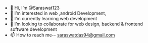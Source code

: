 - 👋 Hi, I’m @Saraswat123
- 👀 I’m interested in web ,android Development,
- 🌱 I’m currently learning web development
- 💞️ I’m looking to collaborate for web design, backend & frontend software development 
- 📫 How to reach me-- saraswatdas94@gmail.com

<!---
Saraswat123/Saraswat123 is a ✨ special ✨ repository because its `README.md` (this file) appears on your GitHub profile.
You can click the Preview link to take a look at your changes.
--->
